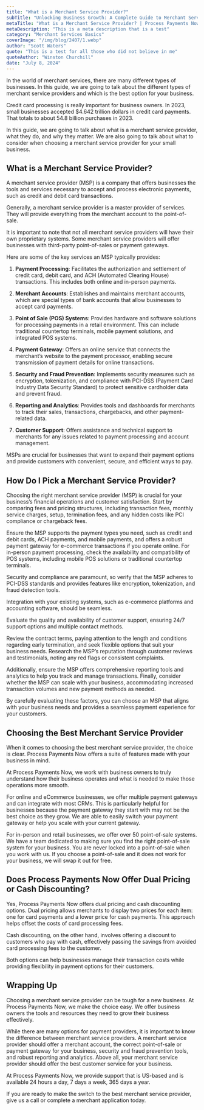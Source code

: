 ```yaml
---
title: "What is a Merchant Service Provider?"
subTitle: "Unlocking Business Growth: A Complete Guide to Merchant Service Providers"
metaTitle: "What is a Merchant Service Provider? | Process Payments Now"
metaDescription: "This is a meta description that is a test"
category: "Merchant Services Basics"
coverImage: "/img/blog/2407/1.webp"
author: "Scott Waters"
quote: "This is a test for all those who did not believe in me"
quoteAuthor: "Winston Churchill"
date: "July 8, 2024"
---
```


In the world of merchant services, there are many different types of businesses. In this guide, we are going to talk about the different types of merchant service providers and which is the best option for your business.

Credit card processing is really important for business owners. In 2023, small businesses accepted $4.642 trillion dollars in credit card payments. That totals to about 54.8 billion purchases in 2023.

In this guide, we are going to talk about what is a merchant service provider, what they do, and why they matter. We are also going to talk about what to consider when choosing a merchant service provider for your small business.

## What is a Merchant Service Provider?

A merchant service provider (MSP) is a company that offers businesses the tools and services necessary to accept and process electronic payments, such as credit and debit card transactions.

Generally, a merchant service provider is a master provider of services. They will provide everything from the merchant account to the point-of-sale.

It is important to note that not all merchant service providers will have their own proprietary systems. Some merchant service providers will offer businesses with third-party point-of-sales or payment gateways.

Here are some of the key services an MSP typically provides:

1. **Payment Processing**: Facilitates the authorization and settlement of credit card, debit card, and ACH (Automated Clearing House) transactions. This includes both online and in-person payments.

2. **Merchant Accounts**: Establishes and maintains merchant accounts, which are special types of bank accounts that allow businesses to accept card payments.

3. **Point of Sale (POS) Systems**: Provides hardware and software solutions for processing payments in a retail environment. This can include traditional countertop terminals, mobile payment solutions, and integrated POS systems.

4. **Payment Gateway**: Offers an online service that connects the merchant’s website to the payment processor, enabling secure transmission of payment details for online transactions.

5. **Security and Fraud Prevention**: Implements security measures such as encryption, tokenization, and compliance with PCI-DSS (Payment Card Industry Data Security Standard) to protect sensitive cardholder data and prevent fraud.

6. **Reporting and Analytics**: Provides tools and dashboards for merchants to track their sales, transactions, chargebacks, and other payment-related data.

7. **Customer Support**: Offers assistance and technical support to merchants for any issues related to payment processing and account management.

MSPs are crucial for businesses that want to expand their payment options and provide customers with convenient, secure, and efficient ways to pay.

## How Do I Pick a Merchant Service Provider?

Choosing the right merchant service provider (MSP) is crucial for your business’s financial operations and customer satisfaction. Start by comparing fees and pricing structures, including transaction fees, monthly service charges, setup, termination fees, and any hidden costs like PCI compliance or chargeback fees.

Ensure the MSP supports the payment types you need, such as credit and debit cards, ACH payments, and mobile payments, and offers a robust payment gateway for e-commerce transactions if you operate online. For in-person payment processing, check the availability and compatibility of POS systems, including mobile POS solutions or traditional countertop terminals.

Security and compliance are paramount, so verify that the MSP adheres to PCI-DSS standards and provides features like encryption, tokenization, and fraud detection tools.

Integration with your existing systems, such as e-commerce platforms and accounting software, should be seamless.

Evaluate the quality and availability of customer support, ensuring 24/7 support options and multiple contact methods.

Review the contract terms, paying attention to the length and conditions regarding early termination, and seek flexible options that suit your business needs. Research the MSP’s reputation through customer reviews and testimonials, noting any red flags or consistent complaints.

Additionally, ensure the MSP offers comprehensive reporting tools and analytics to help you track and manage transactions. Finally, consider whether the MSP can scale with your business, accommodating increased transaction volumes and new payment methods as needed.

By carefully evaluating these factors, you can choose an MSP that aligns with your business needs and provides a seamless payment experience for your customers.

## Choosing the Best Merchant Service Provider

When it comes to choosing the best merchant service provider, the choice is clear. Process Payments Now offers a suite of features made with your business in mind.

At Process Payments Now, we work with business owners to truly understand how their business operates and what is needed to make those operations more smooth.

For online and eCommerce businesses, we offer multiple payment gateways and can integrate with most CRMs. This is particularly helpful for businesses because the payment gateway they start with may not be the best choice as they grow. We are able to easily switch your payment gateway or help you scale with your current gateway.

For in-person and retail businesses, we offer over 50 point-of-sale systems. We have a team dedicated to making sure you find the right point-of-sale system for your business. You are never locked into a point-of-sale when you work with us. If you choose a point-of-sale and it does not work for your business, we will swap it out for free.

## Does Process Payments Now Offer Dual Pricing or Cash Discounting?

Yes, Process Payments Now offers dual pricing and cash discounting options. Dual pricing allows merchants to display two prices for each item: one for card payments and a lower price for cash payments. This approach helps offset the costs of card processing fees.

Cash discounting, on the other hand, involves offering a discount to customers who pay with cash, effectively passing the savings from avoided card processing fees to the customer.

Both options can help businesses manage their transaction costs while providing flexibility in payment options for their customers.

## Wrapping Up

Choosing a merchant service provider can be tough for a new business. At Process Payments Now, we make the choice easy. We offer business owners the tools and resources they need to grow their business effectively.

While there are many options for payment providers, it is important to know the difference between merchant service providers. A merchant service provider should offer a merchant account, the correct point-of-sale or payment gateway for your business, security and fraud prevention tools, and robust reporting and analytics. Above all, your merchant service provider should offer the best customer service for your business.

At Process Payments Now, we provide support that is US-based and is available 24 hours a day, 7 days a week, 365 days a year.

If you are ready to make the switch to the best merchant service provider, give us a call or complete a merchant application today.
